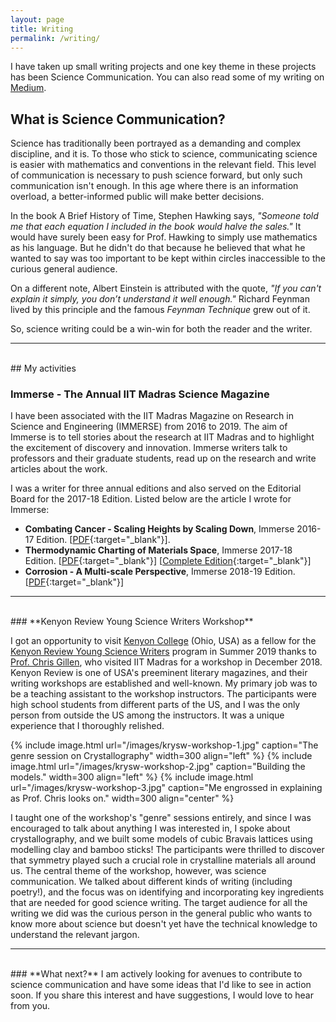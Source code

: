 ```yaml
---
layout: page
title: Writing
permalink: /writing/
---
```


I have taken up small writing projects and one key theme in these projects has been Science Communication. You can also read some of my writing on [Medium](https://medium.com/@mythreyi).

## What is Science Communication?
Science has traditionally been portrayed as a demanding and complex discipline, and it is. To those who stick to science, communicating science is easier with mathematics and conventions in the relevant field. This level of communication is necessary to push science forward, but only such communication isn't enough. In this age where there is an information overload, a better-informed public will make better decisions.

In the book A Brief History of Time, Stephen Hawking says, *"Someone told me that each equation I included in the book would halve the sales."*  It would have surely been easy for Prof. Hawking to simply use mathematics as his language. But he didn't do that because he believed that what he wanted to say was too important to be kept within circles inaccessible to the curious general audience.

On a different note, Albert Einstein is attributed with the quote, *"If you can't explain it simply, you don’t understand it well enough."* Richard Feynman lived by this principle and the famous *Feynman Technique* grew out of it.

So, science writing could be a win-win for both the reader and the writer.

--------
<br>
## My activities

### **Immerse - The Annual IIT Madras Science Magazine**
I have been associated with the IIT Madras Magazine on Research in Science and Engineering (IMMERSE) from 2016 to 2019. The aim of Immerse is to tell stories about the research at IIT Madras and to highlight the excitement of discovery and innovation. Immerse writers talk to professors and their graduate students, read up on the research and write articles about the work.

I was a writer for three annual editions and also served on the Editorial Board for the 2017-18 Edition. Listed below are the article I wrote for Immerse:
* **Combating Cancer - Scaling Heights by Scaling Down**, Immerse 2016-17 Edition. \[[PDF](/files/Immerse/Immerse_2017_Article.pdf){:target="_blank"}\].
* **Thermodynamic Charting of Materials Space**, Immerse 2017-18 Edition. \[[PDF](/files/Immerse/Immerse_2018_Article.pdf){:target="_blank"}\] \[[Complete Edition](/files/Immerse/Immerse_2018.pdf){:target="_blank"}\]
* **Corrosion - A Multi-scale Perspective**, Immerse 2018-19 Edition. \[[PDF](/files/Immerse/Immerse_2019_Article.pdf){:target="_blank"}\]

--------
<br>
### **Kenyon Review Young Science Writers Workshop**

<p>I got an opportunity to visit <a href="https://www.kenyon.edu">Kenyon College</a> (Ohio, USA) as a fellow for the <a href="https://kenyonreview.org/workshops/young-science-writers/">Kenyon Review Young Science Writers</a> program in Summer 2019 thanks to <a href="https://www.kenyon.edu/directories/campus-directory/biography/chris-gillen/" target="_blank" >Prof. Chris Gillen</a>, who visited IIT Madras for a workshop in December 2018. Kenyon Review is one of USA's preeminent literary magazines, and their writing workshops are established and well-known. My primary job was to be a teaching assistant to the workshop instructors. The participants were high school students from different parts of the US, and I was the only person from outside the US among the instructors. It was a unique experience that I thoroughly relished.</p>

{% include image.html url="/images/krysw-workshop-1.jpg" caption="The genre session on Crystallography" width=300 align="left" %}
{% include image.html url="/images/krysw-workshop-2.jpg" caption="Building the models." width=300 align="left" %}
{% include image.html url="/images/krysw-workshop-3.jpg" caption="Me engrossed in explaining as Prof. Chris looks on." width=300 align="center" %}

<p> I taught one of the workshop's "genre" sessions entirely, and since I was encouraged to talk about anything I was interested in, I spoke about crystallography, and we built some models of cubic Bravais lattices using modelling clay and bamboo sticks! The participants were thrilled to discover that symmetry played such a crucial role in crystalline materials all around us. The central theme of the workshop, however, was science communication. We talked about different kinds of writing (including poetry!), and the focus was on identifying and incorporating key ingredients that are needed for good science writing. The target audience for all the writing we did was the curious person in the general public who wants to know more about science but doesn't yet have the technical knowledge to understand the relevant jargon.</p>

--------
<br>
### **What next?**
I am actively looking for avenues to contribute to science communication and have some ideas that I'd like to see in action soon. If you share this interest and have suggestions, I would love to hear from you.
